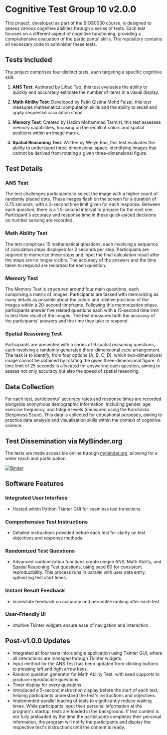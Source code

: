 # Cognitive Test Group 10 v2.0.0

This project, developed as part of the BIOS0030 course, is designed to assess various cognitive abilities through a series of tests. Each test focuses on a different aspect of cognitive functioning, providing a comprehensive evaluation of the participants' skills. The repository contains all necessary code to administer these tests.

## Tests Included

The project comprises four distinct tests, each targeting a specific cognitive skill:

1. **ANS Test**: Authored by Lihao Tao, this test evaluates the ability to quickly and accurately estimate the number of items in a visual display.

2. **Math Ability Test**: Developed by Fatin Qistina Mohd Faizal, this test measures mathematical computation skills and the ability to recall and apply sequential calculation steps.

3. **Memory Test**: Created by Hazim Mohammad Tarmizi, this test assesses memory capabilities, focusing on the recall of colors and spatial positions within an image matrix.

4. **Spatial Reasoning Test**: Written by Weiye Bao, this test evaluates the ability to understand three-dimensional space, identifying images that cannot be derived from rotating a given three-dimensional figure.

## Test Details

### ANS Test

The test challenges participants to select the image with a higher count of randomly placed dots. These images flash on the screen for a duration of 0.75 seconds, with a 3-second time limit given for each response. Between each question, there is a 1.5-second interval to prepare for the next one. Participant's accuracy and response time in these quick-paced decisions on number sensing are recorded.

### Math Ability Test

The test comprises 15 mathematical questions, each involving a sequence of calculation steps displayed for 2 seconds per step. Participants are required to memorize these steps and input the final calculation result after the steps are no longer visible. The accuracy of the answers and the time taken to respond are recorded for each question.

### Memory Test

The Memory Test is structured around four main questions, each comprising a matrix of images. Participants are tasked with memorizing as many details as possible about the colors and relative positions of the images within a 20-second timeframe. Following this memorization phase, participants answer five related questions each with a 15-second time limit to test their recall of the images. The test measures both the accuracy of the participants' answers and the time they take to respond.

### Spatial Reasoning Test

Participants are presented with a series of 9 spatial reasoning questions, each involving a randomly generated three-dimensional cube arrangement. The task is to identify, from four options (A, B, C, D), which two-dimensional image cannot be obtained by rotating the given three-dimensional figure. A time limit of 25 seconds is allocated for answering each question, aiming to assess not only accuracy but also the speed of spatial reasoning.

## Data Collection

For each test, participants' accuracy rates and response times are recorded alongside anonymous demographic information, including gender, age, exercise frequency, and fatigue levels (measured using the Karolinska Sleepiness Scale). This data is collected for educational purposes, aiming to practice data analysis and visualization skills within the context of cognitive science.

## Test Dissemination via MyBinder.org

The tests are made accessible online through [mybinder.org](https://mybinder.org), allowing for a wider reach and participation.

[![Binder](https://mybinder.org/badge_logo.svg)](https://mybinder.org/v2/gh/VBao321/Cognitive_Test_Group_10.git/HEAD)

## Software Features

### Integrated User Interface

- Hosted within Python Tkinter GUI for seamless test transitions.

### Comprehensive Test Instructions

- Detailed instructions provided before each test for clarity on test objectives and response methods.

### Randomized Test Questions

- Advanced randomization functions create unique ANS, Math Ability, and Spatial Reasoning Test questions, using seed 60 for consistent reproducibility. This process runs in parallel with user data entry, optimizing test start times.

### Instant Result Feedback

- Immediate feedback on accuracy and percentile ranking after each test.

### User-Friendly UI

- Intuitive Tkinter widgets ensure ease of navigation and interaction.

## Post-v1.0.0 Updates

- Integrated all four tests into a single application using Tkinter GUI, where all interactions are managed through Tkinter widgets.
- Input method for the ANS Test has been updated from clicking buttons to pressing left and right arrow keys.
- Random question generator for Math Ability Test, with seed supports to produce reproducible questions.
- Timer display for every questions.
- Introduced a 5-second instruction display before the start of each test, helping participants understand the test's instructions and objectives.
- Implemented parallel loading of tests to significantly reduce waiting times. While participants input their personal information at the program's startup, tests are loaded in the background. If test content is not fully preloaded by the time the participants completes their personal information, the program will notify the participants and display the respective test's instructions until the content is ready.
